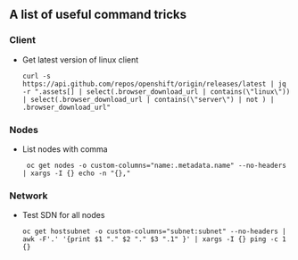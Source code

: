 ## A list of useful command tricks

### Client
* Get latest version of linux client
  ```
  curl -s https://api.github.com/repos/openshift/origin/releases/latest | jq -r ".assets[] | select(.browser_download_url | contains(\"linux\")) | select(.browser_download_url | contains(\"server\") | not ) | .browser_download_url"
  ```


### Nodes

* List nodes with comma<br> 
  ```
   oc get nodes -o custom-columns="name:.metadata.name" --no-headers | xargs -I {} echo -n "{},"
  ```
 
### Network

* Test SDN for all nodes<br> 
  ```
  oc get hostsubnet -o custom-columns="subnet:subnet" --no-headers | awk -F'.' '{print $1 "." $2 "." $3 ".1" }' | xargs -I {} ping -c 1 {}
  ```

